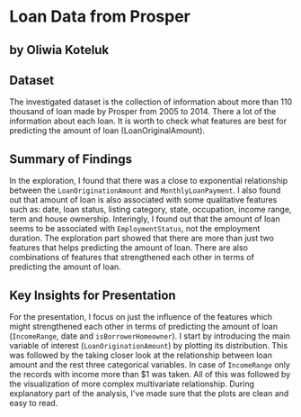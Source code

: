 # Loan Data from Prosper
## by Oliwia Koteluk


## Dataset
The investigated dataset is the collection of information about more than 110 thousand of loan made by Prosper from 2005 to 2014. There a lot of the information about each loan. It is worth to check what features are best for predicting the amount of loan (LoanOriginalAmount).


## Summary of Findings
In the exploration, I found that there was a close to exponential relationship between the `LoanOriginationAmount` and `MonthlyLoanPayment`. I also found out that amount of loan is also associated with some qualitative features such as: date, loan status, listing category, state, occupation, income range, term and house ownership. Interingly, I found out that the amount of loan seems to be associated with `EmploymentStatus`, not the employment duration. The exploration part showed that there are more than just two features that helps predicting the amount of loan. There are also combinations of features that strengthened each other in terms of predicting the amount of loan. 


## Key Insights for Presentation
For the presentation, I focus on just the influence of the features which might strengthened each other in terms of predicting the amount of loan (`IncomeRange`, date and `isBorrowerHomeowner`). I start by introducing the main variable of interest (`LoanOriginationAmount`) by plotting its distribution. This was followed by the taking closer look at the relationship between loan amount and the rest three categorical variables. In case of `IncomeRange` only the records with income more than $1 was taken. All of this was followed by the visualization of more complex multivariate relationship. 
During explanatory part of the analysis, I've made sure that the plots are clean and easy to read.